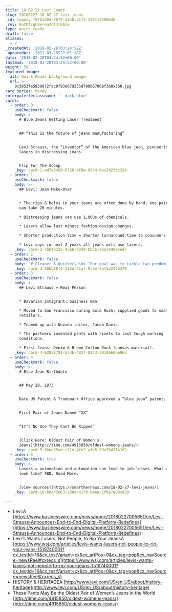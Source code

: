 ```yaml
---
title: 18.02.27 Levi Jeans
slug: 20180227-18-02-27-levi-jeans
_id: legacy-f8fb3d04-8079-4148-a1f2-24911f600b48
_rev: 0aCMfzqL0erea7otJrk6zw
type: quick_reads
draft: false
aliases:
  - /
_createdAt: '2018-02-28T03:24:52Z'
_updatedAt: '2021-03-25T22:01:18Z'
date: '2018-02-28T03:24:52+00:00'
lastmod: '2018-02-28T03:24:52+00:00'
weight: 50
featured_image:
  alt: Quick Reads background image
  url: >-
    9c3853fe5839972fac0f93d67d355d790b67068f360x360.jpg
card_series: Money
colorpaletteclassname: '--dark-blue'
cards:
  - order: 0
    useCheckmark: false
    body: >-
      # Blue Jeans Getting Laser Treatment


      ## “This is the future of jeans manufacturing”


      Levi Strauss, the “inventor” of the American blue jean, pioneering use of
      lasers in distressing jeans.


      Flip For The Scoop
    _key: card-1-ad7e3450-6726-4f8e-8674-0ec202f8c324
  - order: 1
    useCheckmark: false
    body: >-
      ## Levi: Jean Make-Over


      * The rips & holes in your jeans are often done by hand; one pair of jeans
      can take 20 minutes.

      * Distressing jeans can use 1,000s of chemicals.

      * Lasers allow last minute fashion design changes.

      * Shorter production time = Shorter turnaround time to consumers.

      * Levi says in next 2 years all jeans will use lasers.
    _key: card-2-7bb4a335-93e6-4030-bbc6-aba744095e47
  - order: 2
    useCheckmark: false
    body: "# Cleaner & Quicker\n\n> ‘Our goal was to tackle two predominant industry challenges a\x14 being able to respond quickly to changing consumer trends while making the manufacturing process more sustainable.’  \n  \n  \n  \nChip Bergh, Levi Strauss President & CEO, Feb 27, 2018"
    _key: card-3-30bbf8f4-315d-41af-9c3e-3bf5b2476379
  - order: 3
    useCheckmark: false
    body: >-
      ## Levi Strauss = Real Person


      * Bavarian immigrant; business man

      * Moved to San Francisco during Gold Rush; supplied goods to small
      retailers.

      * Teamed-up with Nevada tailor, Jacob Davis.

      * The partners invented pants with rivets to last tough working
      conditions.

      * First Jeans: Denim & Brown Cotton Duck (canvas material).
    _key: card-4-92038781-b73b-492f-8243-3019a68be963
  - order: 4
    useCheckmark: false
    body: >-
      # Blue Jean Birthdate


      ## May 20, 1873


      Date US Patent & Trademark Office approved a “blue jean” patent.


      First Pair of Jeans Named “XX”


      “It’s No Use They Cant Be Ripped”


      [Click Here: Oldest Pair of Women's
      Jeans](http://time.com/4915850/oldest-womens-jeans/)
    _key: card-5-36ea35ed-c11e-4fe2-afb5-99e764714162
  - order: 5
    useCheckmark: true
    body: >-
      Lasers = automation and automation can lead to job losses. What will that
      look like? TBD. Read More:


      [view sources](https://smarthernews.com/18-02-27-levi-jeans/)
    _key: card-10-b8c45863-238a-417b-baee-1fba7e08ca39

---
```

* Levi:A [https://www.businesswire.com/news/home/20180227005651/en/Levi-Strauss-Announces-End-to-End-Digital-Platform-Redefines](https://www.businesswire.com/news/home/20180227005651/en/Levi-Strauss-Announces-End-to-End-Digital-Platform-Redefines)
* Levi”s Wants Lasers, Not People, to Rip Your JeansA [https://www.wsj.com/articles/levis-wants-lasers-not-people-to-rip-your-jeans-1519740001?cx_testId=16&cx_testVariant=cx&cx_artPos=0&cx_tag=pop&cx_navSource=newsReel#cxrecs_s](https://www.wsj.com/articles/levis-wants-lasers-not-people-to-rip-your-jeans-1519740001?cx_testId=16&cx_testVariant=cx&cx_artPos=0&cx_tag=pop&cx_navSource=newsReel#cxrecs_s)
* HISTORY & HERITAGEA [http://www.levi.com/US/en_US/about/history-heritage](http://www.levi.com/US/en_US/about/history-heritage)
* These Pants May Be the Oldest Pair of Women’s Jeans in the World [http://time.com/4915850/oldest-womens-jeans/](http://time.com/4915850/oldest-womens-jeans/)